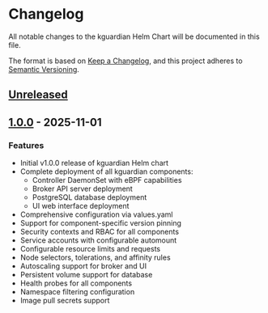 # Changelog

All notable changes to the kguardian Helm Chart will be documented in this file.

The format is based on [Keep a Changelog](https://keepachangelog.com/en/1.0.0/),
and this project adheres to [Semantic Versioning](https://semver.org/spec/v2.0.0.html).

## [Unreleased]

## [1.0.0] - 2025-11-01

### Features

- Initial v1.0.0 release of kguardian Helm chart
- Complete deployment of all kguardian components:
  - Controller DaemonSet with eBPF capabilities
  - Broker API server deployment
  - PostgreSQL database deployment
  - UI web interface deployment
- Comprehensive configuration via values.yaml
- Support for component-specific version pinning
- Security contexts and RBAC for all components
- Service accounts with configurable automount
- Configurable resource limits and requests
- Node selectors, tolerations, and affinity rules
- Autoscaling support for broker and UI
- Persistent volume support for database
- Health probes for all components
- Namespace filtering configuration
- Image pull secrets support

[Unreleased]: https://github.com/kguardian-dev/kguardian/compare/chart/v1.0.0...HEAD
[1.0.0]: https://github.com/kguardian-dev/kguardian/releases/tag/chart/v1.0.0
